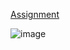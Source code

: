 [Assignment](https://developer.mozilla.org/en-US/docs/Learn_web_development/Core/Structuring_content/Planet_data_table)

![image](https://github.com/user-attachments/assets/386e74d9-eb1b-4fcb-baa4-bbc496e5b1b9)

